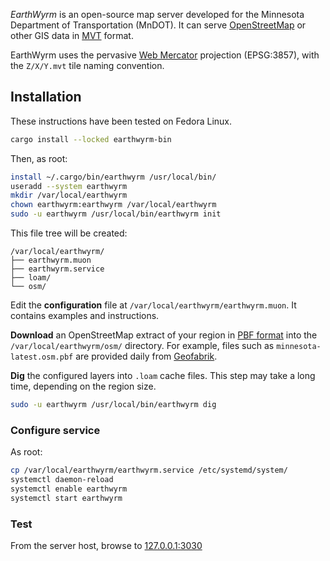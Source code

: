 *EarthWyrm* is an open-source map server developed for the Minnesota Department
of Transportation (MnDOT).  It can serve [OpenStreetMap] or other GIS data in
[MVT] format.

EarthWyrm uses the pervasive [Web Mercator] projection (EPSG:3857), with the
`Z/X/Y.mvt` tile naming convention.

## Installation

These instructions have been tested on Fedora Linux.

```bash
cargo install --locked earthwyrm-bin
```

Then, as root:

```bash
install ~/.cargo/bin/earthwyrm /usr/local/bin/
useradd --system earthwyrm
mkdir /var/local/earthwyrm
chown earthwyrm:earthwyrm /var/local/earthwyrm
sudo -u earthwyrm /usr/local/bin/earthwyrm init
```

This file tree will be created:
```
/var/local/earthwyrm/
├── earthwyrm.muon
├── earthwyrm.service
├── loam/
└── osm/
```

Edit the __configuration__ file at `/var/local/earthwyrm/earthwyrm.muon`.  It
contains examples and instructions.

__Download__ an OpenStreetMap extract of your region in [PBF format] into the
`/var/local/earthwyrm/osm/` directory.  For example, files such as
`minnesota-latest.osm.pbf` are provided daily from [Geofabrik].

__Dig__ the configured layers into `.loam` cache files.  This step may take a
long time, depending on the region size.

```bash
sudo -u earthwyrm /usr/local/bin/earthwyrm dig
```

### Configure service

As root:
```bash
cp /var/local/earthwyrm/earthwyrm.service /etc/systemd/system/
systemctl daemon-reload
systemctl enable earthwyrm
systemctl start earthwyrm
```

### Test

From the server host, browse to [127.0.0.1:3030](http://127.0.0.1:3030/)


[Geofabrik]: http://download.geofabrik.de/
[MVT]: https://github.com/mapbox/vector-tile-spec
[OpenStreetMap]: https://www.openstreetmap.org/about
[PBF format]: https://wiki.openstreetmap.org/wiki/PBF_Format
[Web Mercator]: https://en.wikipedia.org/wiki/Web_Mercator_projection
